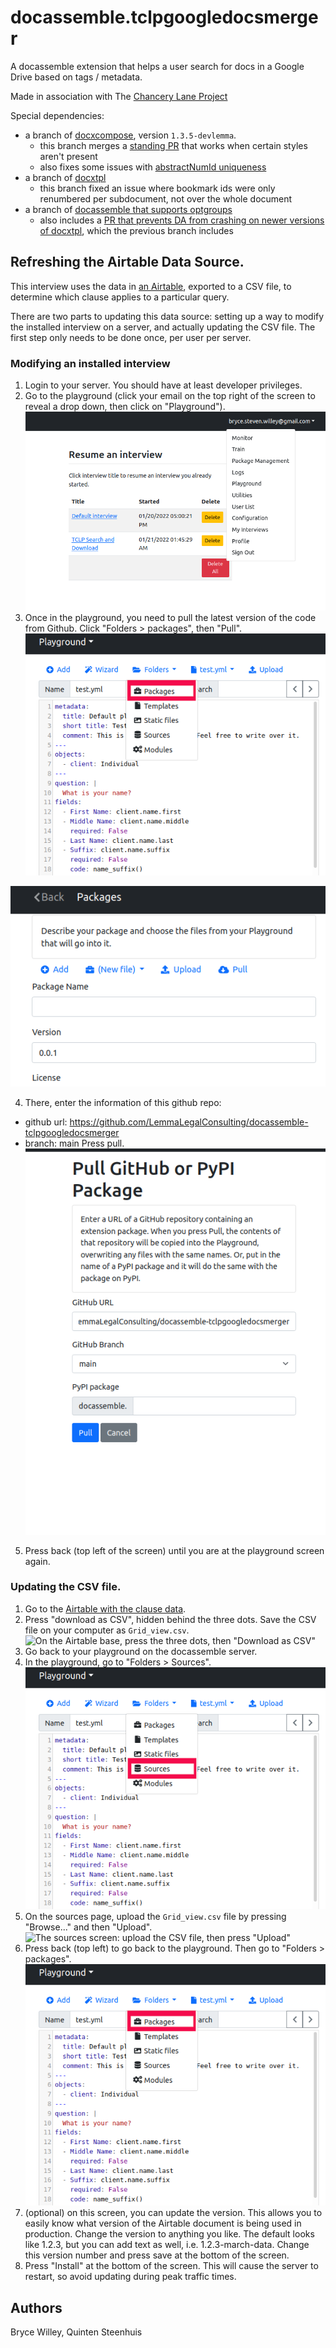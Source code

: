 # docassemble.tclpgoogledocsmerger

A docassemble extension that helps a user search for docs in a Google Drive based on tags / metadata.

Made in association with The [Chancery Lane Project](https://chancerylaneproject.org/)

Special dependencies:
* a branch of [docxcompose](https://github.com/BryceStevenWilley/docxcompose/tree/master), version `1.3.5-devlemma`.
  * this branch merges a [standing PR](https://github.com/4teamwork/docxcompose/pull/58) that works when certain styles aren't present
  * also fixes some issues with [abstractNumId uniqueness](https://github.com/BryceStevenWilley/docxcompose/commit/a90e445857dbf61ce5c999bb50b13291b51d7b12)
* a branch of [docxtpl](https://github.com/LemmaLegalConsulting/docxtpl/tree/subdoc_bookmark_issues)
  * this branch fixed an issue where bookmark ids were only renumbered per subdocument, not over the whole document
* a branch of [docassemble that supports optgroups](https://github.com/BryceStevenWilley/docassemble/tree/optgroups)
  * also includes a [PR that prevents DA from crashing on newer versions of docxtpl](https://github.com/jhpyle/docassemble/pull/504), which the previous branch includes

## Refreshing the Airtable Data Source.

This interview uses the data in [an Airtable](https://airtable.com/shr5ITqr8fOECQthj/tblZduZJJkNz9tbzY), exported to a CSV file, to
determine which clause applies to a particular query.

There are two parts to updating this data source: setting up a way to modify the installed interview on a server, and
actually updating the CSV file. The first step only needs to be done once, per user per server.

### Modifying an installed interview

1. Login to your server. You should have at least developer privileges.
2. Go to the playground (click your email on the top right of the screen to reveal a drop down, then click on "Playground").
  ![Use the drop down menu on the top right to then get to the playground](assets/get-to-playground.png)
3. Once in the playground, you need to pull the latest version of the code from Github. Click "Folders > packages", then "Pull".
  ![In the playground screen, press "Folders > packages"](assets/playground-packages.png)

  ![On the packages screen, press "Pull"](assets/get-to-pull.png)

4. There, enter the information of this github repo:
  * github url: https://github.com/LemmaLegalConsulting/docassemble-tclpgoogledocsmerger
  * branch: main
  Press pull.
  ![Enter the information into these screens, then press "Pull".](assets/pull-github.png)
5. Press back (top left of the screen) until you are at the playground screen again.

### Updating the CSV file.

1. Go to the [Airtable with the clause data](https://airtable.com/shr5ITqr8fOECQthj/tblZduZJJkNz9tbzY).
2. Press "download as CSV", hidden behind the three dots. Save the CSV file on your computer as `Grid_view.csv`.
  ![On the Airtable base, press the three dots, then "Download as CSV"](airtable.png)
3. Go back to your playground on the docassemble server.
4. In the playground, go to "Folders > Sources".
  ![Go to the sources file with "Folders > sources"](assets/playground-sources.png)
5. On the sources page, upload the `Grid_view.csv` file by pressing "Browse..." and then "Upload".
  ![The sources screen: upload the CSV file, then press "Upload"](upload-source.png)
6. Press back (top left) to go back to the playground. Then go to "Folders > packages".
  ![In the playground screen, press "Folders > packages", then "Pull" on the new screen](assets/playground-packages.png)
7. (optional) on this screen, you can update the version. This allows you to easily know what version of the Airtable document
  is being used in production. Change the version to anything you like. The default looks like 1.2.3, but you can add text as well, i.e.
  1.2.3-march-data. Change this version number and press save at the bottom of the screen.
8. Press "Install" at the bottom of the screen. This will cause the server to restart, so avoid updating during peak traffic times.


## Authors

Bryce Willey, Quinten Steenhuis

